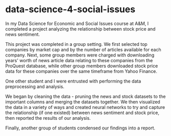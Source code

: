 # data-science-4-social-issues
In my Data Science for Economic and Social Issues course at A&amp;M, I completed a project analyzing the relationship between stock price and news sentiment. 

This project was completed in a group setting. We first selected top companies by market cap and by the number of articles available for each company. Next, some group members were charged with downloading years' worth of news article data relating to these companies from the ProQuest database, while other group members downloaded stock price data for these companies over the same timeframe from Yahoo Finance. 

One other student and I were entrusted with performing the data preprocessing and analysis. 

We began by cleaning the data - pruning the news and stock datasets to the important columns and merging the datasets together. We then visualized the data in a variety of ways and created neural networks to try and capture the relationship (if one existed) between news sentiment and stock price, then reported the results of our analysis.

Finally, another group of students condensed our findings into a report.